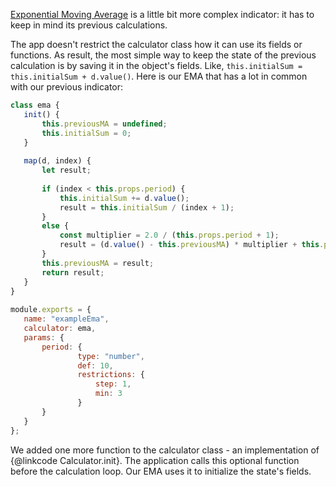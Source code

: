 [Exponential Moving Average](http://stockcharts.com/school/doku.php?id=chart_school:technical_indicators:moving_averages) is a little bit more complex indicator: it has to keep in mind its previous calculations.
 
The app doesn't restrict the calculator class how it can use its fields or functions. As result, the most simple way to keep the state of the previous calculation is by saving it in the object's fields. Like, `this.initialSum = this.initialSum + d.value()`. Here is our EMA that has a lot in common with our previous indicator:
 
```javascript
class ema {
   init() {
       this.previousMA = undefined;
       this.initialSum = 0;
   }
 
   map(d, index) {
       let result;
 
       if (index < this.props.period) {
           this.initialSum += d.value();
           result = this.initialSum / (index + 1);
       }
       else {
           const multiplier = 2.0 / (this.props.period + 1);
           result = (d.value() - this.previousMA) * multiplier + this.previousMA;
       }
       this.previousMA = result;
       return result;
   }
}
 
module.exports = {
   name: "exampleEma",
   calculator: ema,
   params: {
       period: {
               type: "number",
               def: 10,
               restrictions: {
                   step: 1,
                   min: 3
               }
       }
   }
};
```
 
We added one more function to the calculator class - an implementation of {@linkcode Calculator.init}. The application calls this optional function before the calculation loop. Our EMA uses it to initialize the state's fields.
